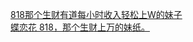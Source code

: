 [818那个生财有道每小时收入轻松上W的妹子](http://tieba.baidu.com/p/2228168544?see_lz=1&pn=)   
[蝶恋花   818，那个生财上万的妹纸。](http://tieba.baidu.com/p/2228203433?see_lz=1&pn=)   
